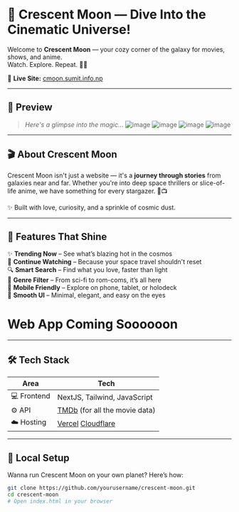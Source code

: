 
# 🌌 Crescent Moon — Dive Into the Cinematic Universe!

Welcome to **Crescent Moon** — your cozy corner of the galaxy for movies, shows, and anime.  
Watch. Explore. Repeat. 🚀🍿

🔗 **Live Site:** [cmoon.sumit.info.np](https://cmoon.sumit.info.np)

---

## 🌠 Preview

> _Here's a glimpse into the magic..._
![image](https://private-user-images.githubusercontent.com/129023326/425557834-7f29c0cd-9cfe-400f-821c-b1bc5f360f49.png?jwt=eyJhbGciOiJIUzI1NiIsInR5cCI6IkpXVCJ9.eyJpc3MiOiJnaXRodWIuY29tIiwiYXVkIjoicmF3LmdpdGh1YnVzZXJjb250ZW50LmNvbSIsImtleSI6ImtleTUiLCJleHAiOjE3NDY4Njc2MzgsIm5iZiI6MTc0Njg2NzMzOCwicGF0aCI6Ii8xMjkwMjMzMjYvNDI1NTU3ODM0LTdmMjljMGNkLTljZmUtNDAwZi04MjFjLWIxYmM1ZjM2MGY0OS5wbmc_WC1BbXotQWxnb3JpdGhtPUFXUzQtSE1BQy1TSEEyNTYmWC1BbXotQ3JlZGVudGlhbD1BS0lBVkNPRFlMU0E1M1BRSzRaQSUyRjIwMjUwNTEwJTJGdXMtZWFzdC0xJTJGczMlMkZhd3M0X3JlcXVlc3QmWC1BbXotRGF0ZT0yMDI1MDUxMFQwODU1MzhaJlgtQW16LUV4cGlyZXM9MzAwJlgtQW16LVNpZ25hdHVyZT01OTA5YTJmYTE5ZTA2OTEyNTllOTk4MDczNWZkMDAwM2QxNGE3ODE3ZTY0ODkyYjVjYjg1MzVlM2ZiYzk3ZDhmJlgtQW16LVNpZ25lZEhlYWRlcnM9aG9zdCJ9.yANQowjwAD5r55O8rrLo5mk9mDseoAhcX1VXF-WFUys)
![image](https://private-user-images.githubusercontent.com/129023326/442399113-3dffea13-8e68-4245-87cf-c895d2f7c5f3.png?jwt=eyJhbGciOiJIUzI1NiIsInR5cCI6IkpXVCJ9.eyJpc3MiOiJnaXRodWIuY29tIiwiYXVkIjoicmF3LmdpdGh1YnVzZXJjb250ZW50LmNvbSIsImtleSI6ImtleTUiLCJleHAiOjE3NDY4Njc2MzgsIm5iZiI6MTc0Njg2NzMzOCwicGF0aCI6Ii8xMjkwMjMzMjYvNDQyMzk5MTEzLTNkZmZlYTEzLThlNjgtNDI0NS04N2NmLWM4OTVkMmY3YzVmMy5wbmc_WC1BbXotQWxnb3JpdGhtPUFXUzQtSE1BQy1TSEEyNTYmWC1BbXotQ3JlZGVudGlhbD1BS0lBVkNPRFlMU0E1M1BRSzRaQSUyRjIwMjUwNTEwJTJGdXMtZWFzdC0xJTJGczMlMkZhd3M0X3JlcXVlc3QmWC1BbXotRGF0ZT0yMDI1MDUxMFQwODU1MzhaJlgtQW16LUV4cGlyZXM9MzAwJlgtQW16LVNpZ25hdHVyZT1jM2VmNTNkMTYzZmVjMzU1Njk4N2IwYzM4OGQ2NjMzZjgxNzFjMjRlYjZiMmU0ZTE3YTA3YzA4ZDcxODNkNDkyJlgtQW16LVNpZ25lZEhlYWRlcnM9aG9zdCJ9.gPXBaCg6aSkGlj0NX8n1Hbf0fCQR76c0CuaFLCM-1Cc)
![image](https://private-user-images.githubusercontent.com/129023326/442399089-a19870fc-f64b-4355-9252-4bf79739afe6.png?jwt=eyJhbGciOiJIUzI1NiIsInR5cCI6IkpXVCJ9.eyJpc3MiOiJnaXRodWIuY29tIiwiYXVkIjoicmF3LmdpdGh1YnVzZXJjb250ZW50LmNvbSIsImtleSI6ImtleTUiLCJleHAiOjE3NDY4Njc2MzgsIm5iZiI6MTc0Njg2NzMzOCwicGF0aCI6Ii8xMjkwMjMzMjYvNDQyMzk5MDg5LWExOTg3MGZjLWY2NGItNDM1NS05MjUyLTRiZjc5NzM5YWZlNi5wbmc_WC1BbXotQWxnb3JpdGhtPUFXUzQtSE1BQy1TSEEyNTYmWC1BbXotQ3JlZGVudGlhbD1BS0lBVkNPRFlMU0E1M1BRSzRaQSUyRjIwMjUwNTEwJTJGdXMtZWFzdC0xJTJGczMlMkZhd3M0X3JlcXVlc3QmWC1BbXotRGF0ZT0yMDI1MDUxMFQwODU1MzhaJlgtQW16LUV4cGlyZXM9MzAwJlgtQW16LVNpZ25hdHVyZT0xYTEyOTgxYjAyYmYzN2YxMDk5M2QyYTFlMWRlYjU2YTcxYzg4YjA0MmRmMWMyYmFiNTVmNDgzNjc4MmYzYjI5JlgtQW16LVNpZ25lZEhlYWRlcnM9aG9zdCJ9.kZaHx10DO4oJKQKRwKVNT59HWcXK9zwOUgJOFPIxwY8)
![image](https://private-user-images.githubusercontent.com/129023326/442400113-da12d6b5-b758-40ab-a717-ef9f644f97bb.png?jwt=eyJhbGciOiJIUzI1NiIsInR5cCI6IkpXVCJ9.eyJpc3MiOiJnaXRodWIuY29tIiwiYXVkIjoicmF3LmdpdGh1YnVzZXJjb250ZW50LmNvbSIsImtleSI6ImtleTUiLCJleHAiOjE3NDY4Njc5NjcsIm5iZiI6MTc0Njg2NzY2NywicGF0aCI6Ii8xMjkwMjMzMjYvNDQyNDAwMTEzLWRhMTJkNmI1LWI3NTgtNDBhYi1hNzE3LWVmOWY2NDRmOTdiYi5wbmc_WC1BbXotQWxnb3JpdGhtPUFXUzQtSE1BQy1TSEEyNTYmWC1BbXotQ3JlZGVudGlhbD1BS0lBVkNPRFlMU0E1M1BRSzRaQSUyRjIwMjUwNTEwJTJGdXMtZWFzdC0xJTJGczMlMkZhd3M0X3JlcXVlc3QmWC1BbXotRGF0ZT0yMDI1MDUxMFQwOTAxMDdaJlgtQW16LUV4cGlyZXM9MzAwJlgtQW16LVNpZ25hdHVyZT1jYmUyOTM4MTc3ZGUzMGE3NjA0Y2FkMmY3NmZmNjUwZjg5NmI5ZTA4MjYwYjU0OGEzMzM4MjhhYTI4Mjc4NDI5JlgtQW16LVNpZ25lZEhlYWRlcnM9aG9zdCJ9.mmUmjc13-BPChINqSL2N-K-Qphv0mdVLndzzOuPBmEo)




---

## 🎬 About Crescent Moon

Crescent Moon isn't just a website — it's a **journey through stories** from galaxies near and far. Whether you're into deep space thrillers or slice-of-life anime, we have something for every stargazer. 🌙📺

✨ Built with love, curiosity, and a sprinkle of cosmic dust.

---

## 🚀 Features That Shine

✨ **Trending Now** – See what’s blazing hot in the cosmos  
🎯 **Continue Watching** – Because your space travel shouldn't reset  
🔍 **Smart Search** – Find what you love, faster than light  
🎨 **Genre Filter** – From sci-fi to rom-coms, it’s all here  
📱 **Mobile Friendly** – Explore on phone, tablet, or holodeck  
🌌 **Smooth UI** – Minimal, elegant, and easy on the eyes

# Web App Coming Soooooon

---

## 🛠️ Tech Stack

| Area        | Tech                         |
|-------------|------------------------------|
| 💻 Frontend | NextJS, Tailwind, JavaScript        |
| ⚙️ API      | [TMDb](https://themoviedb.org) (for all the movie data) |
| ☁️ Hosting  | [Vercel](https://vercel.com) [Cloudflare](https://cloudflare.com)|

---

## 🔧 Local Setup

Wanna run Crescent Moon on your own planet? Here’s how:

```bash
git clone https://github.com/yourusername/crescent-moon.git
cd crescent-moon
# Open index.html in your browser
